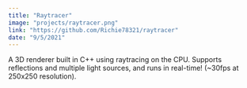 ```yaml
---
title: "Raytracer"
image: "projects/raytracer.png"
link: "https://github.com/Richie78321/raytracer"
date: "9/5/2021"
---
```


A 3D renderer built in C++ using raytracing on the CPU. Supports reflections and multiple light sources, and runs in real-time! (~30fps at 250x250 resolution).